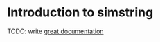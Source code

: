 # Introduction to simstring

TODO: write [great documentation](http://jacobian.org/writing/what-to-write/)

